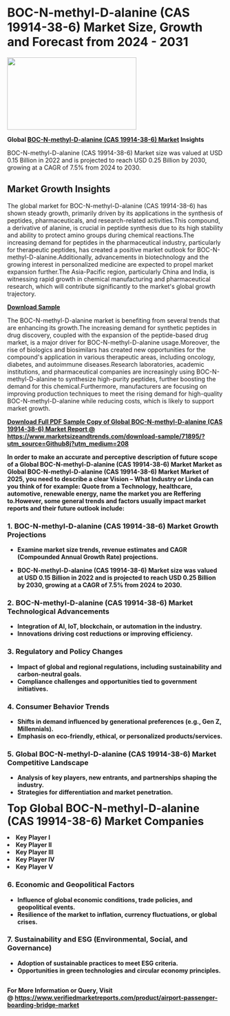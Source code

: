 <H1>BOC-N-methyl-D-alanine (CAS 19914-38-6) Market Size, Growth and Forecast from 2024 - 2031</H1><img class="aligncenter size-medium wp-image-584254" src="https://thirdeyenews.in/wp-content/uploads/2024/09/Global-Market-Research-300x168.jpeg" alt="" width="300" height="168" /><p><strong>Global&nbsp;<a href="https://www.marketsizeandtrends.com/download-sample/71895/?utm_source=Github8j?utm_medium=208">BOC-N-methyl-D-alanine (CAS 19914-38-6) Market</a> Insights</strong></p><p>BOC-N-methyl-D-alanine (CAS 19914-38-6) Market size was valued at USD 0.15 Billion in 2022 and is projected to reach USD 0.25 Billion by 2030, growing at a CAGR of 7.5% from 2024 to 2030.</p><p><h2>Market Growth Insights</h2> <p>The global market for BOC-N-methyl-D-alanine (CAS 19914-38-6) has shown steady growth, primarily driven by its applications in the synthesis of peptides, pharmaceuticals, and research-related activities.This compound, a derivative of alanine, is crucial in peptide synthesis due to its high stability and ability to protect amino groups during chemical reactions.The increasing demand for peptides in the pharmaceutical industry, particularly for therapeutic peptides, has created a positive market outlook for BOC-N-methyl-D-alanine.Additionally, advancements in biotechnology and the growing interest in personalized medicine are expected to propel market expansion further.The Asia-Pacific region, particularly China and India, is witnessing rapid growth in chemical manufacturing and pharmaceutical research, which will contribute significantly to the market's global growth trajectory.</p> <p><strong><a href="#">Download Sample</a></strong></p> <p>The BOC-N-methyl-D-alanine market is benefiting from several trends that are enhancing its growth.The increasing demand for synthetic peptides in drug discovery, coupled with the expansion of the peptide-based drug market, is a major driver for BOC-N-methyl-D-alanine usage.Moreover, the rise of biologics and biosimilars has created new opportunities for the compound's application in various therapeutic areas, including oncology, diabetes, and autoimmune diseases.Research laboratories, academic institutions, and pharmaceutical companies are increasingly using BOC-N-methyl-D-alanine to synthesize high-purity peptides, further boosting the demand for this chemical.Furthermore, manufacturers are focusing on improving production techniques to meet the rising demand for high-quality BOC-N-methyl-D-alanine while reducing costs, which is likely to support market growth.</p> <p><strong><a href="#"></p><p><span class=""><strong>Download Full PDF Sample Copy of Global BOC-N-methyl-D-alanine (CAS 19914-38-6) Market Report</strong> @ <a href="https://www.marketsizeandtrends.com/download-sample/71895/?utm_source=Github8j?utm_medium=208" target="_blank">https://www.marketsizeandtrends.com/download-sample/71895/?utm_source=Github8j?utm_medium=208</a></span></p><p>In order to make an accurate and perceptive description of future scope of a Global&nbsp;BOC-N-methyl-D-alanine (CAS 19914-38-6) Market Market as Global&nbsp;BOC-N-methyl-D-alanine (CAS 19914-38-6) Market Market of 2025, you need to describe a clear Vision &ndash; What Industry or Linda can you think of for example: Quote from a Technology, healthcare, automotive, renewable energy, name the market you are Reffering to.However, some general trends and factors usually impact market reports and their future outlook include:</p><h3>1.&nbsp;<strong>BOC-N-methyl-D-alanine (CAS 19914-38-6) Market Growth Projections</strong></h3><ul><li>Examine market size trends, revenue estimates and CAGR (Compounded Annual Growth Rate) projections.</li><li><p>BOC-N-methyl-D-alanine (CAS 19914-38-6) Market size was valued at USD 0.15 Billion in 2022 and is projected to reach USD 0.25 Billion by 2030, growing at a CAGR of 7.5% from 2024 to 2030.</p></li></ul><h3>2.&nbsp;<strong>BOC-N-methyl-D-alanine (CAS 19914-38-6) Market Technological Advancements</strong></h3><ul><li>Integration of AI, IoT, blockchain, or automation in the industry.</li><li>Innovations driving cost reductions or improving efficiency.</li></ul><h3>3.&nbsp;<strong>Regulatory and Policy Changes</strong></h3><ul><li>Impact of global and regional regulations, including sustainability and carbon-neutral goals.</li><li>Compliance challenges and opportunities tied to government initiatives.</li></ul><h3>4.&nbsp;<strong>Consumer Behavior Trends</strong></h3><ul><li>Shifts in demand influenced by generational preferences (e.g., Gen Z, Millennials).</li><li>Emphasis on eco-friendly, ethical, or personalized products/services.</li></ul><h3>5.&nbsp;<strong>Global BOC-N-methyl-D-alanine (CAS 19914-38-6) Market Competitive Landscape</strong></h3><ul><li>Analysis of key players, new entrants, and partnerships shaping the industry.</li><li>Strategies for differentiation and market penetration.</li></ul><p data-pm-slice="1 1 []"><span style="color: inherit; font-family: inherit; font-size: 25px;">Top Global BOC-N-methyl-D-alanine (CAS 19914-38-6) Market Companies</span></p><div class="" data-test-id=""><p><li>Key Player I</li><li> Key Player II</li><li> Key Player III</li><li> Key Player IV</li><li> Key Player V</li></p></div><h3>6.&nbsp;<strong>Economic and Geopolitical Factors</strong></h3><ul><li>Influence of global economic conditions, trade policies, and geopolitical events.</li><li>Resilience of the market to inflation, currency fluctuations, or global crises.</li></ul><h3>7.&nbsp;<strong>Sustainability and ESG (Environmental, Social, and Governance)</strong></h3><ul><li>Adoption of sustainable practices to meet ESG criteria.</li><li>Opportunities in green technologies and circular economy principles.</li></ul><h2><strong style="font-size: 14px;">For More Information or Query, Visit @&nbsp;</strong><a style="background-color: #ffffff; font-size: 14px;" href="https://www.marketsizeandtrends.com/report/boc-n-methyl-d-alanine-cas-19914-38-6-market/" target="_blank">https://www.verifiedmarketreports.com/product/airport-passenger-boarding-bridge-market</a></h2>